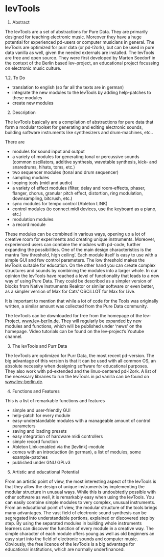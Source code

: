 # levTools

1. Abstract

The levTools are a set of abstractions for Pure Data. They are primarily designed for teaching electronic music. Moreover they have a huge potential for experienced pd-users or computer musicians in general. The levTools are optimized for purr data (or pd-l2ork), but can be used in pure data vanilla as well, given the needed externals are installed. The levTools are free and open source. They were first developed by Marten Seedorf in the context of the Berlin based lev–project, an educational project focussing on electronic music culture.


  1.2. To Do

- translation to english (so far all the texts are in german)
- integrate the new modules to the levTools by adding help-patches to these modules
- create new modules



2. Description

The levTools basically are a compilation of abstractions for pure data that form a modular toolset for generating and editing electronic sounds, building software instruments like synthesizers and drum-machines, etc..

There are
- modules for sound input and output
- a variety of modules for generating tonal or percussive sounds (common oscillators, additive synthesis, wavetable synthesis, kick- and snaredrums, hihats, toms, etc.)
- two sequencer modules (tonal and drum sequencer)
- sampling modules
- looping tools (midi and audio)
- a variety of effect modules (filter, delay and room-effects, phaser, flanger, chorus, granular pitch effect, distortion, ring modulation, downsampling, bitcrush, etc.)
- sync modules for tempo control (Ableton LINK)
- control modules (to connect midi devices, use the keyboard as a piano, etc.)
- modulation modules
- a record module

These modules can be combined in various ways, opening up a lot of creative room for experiments and creating unique instruments. Moreover, experienced users can combine the modules with pd-code, further expanding the possibilities. One of the main design characteristics is the mantra ‘low threshold, high ceiling’. Each module itself is easy to use with a simple GUI and few control parameters. The low threshold makes the levTools suitable for education. On the other hand you can create complex structures and sounds by combining the modules into a larger whole. In our opinion the levTools have reached a level of functionality that leads to a new way of using Pure Data. They could be described as a simpler version of blocks from Native Instruments Reaktor or similar software or even better, as a simpler version of Max for Cats’ OSCiLLOT for Max for Live.

It is important to mention that while a lot of code for the Tools was originally written, a similar amount was collected from the Pure Data community.

The levTools can be downloaded for free from the homepage of the lev-Project, www.lev-berlin.de. They will regularly be expanded by new modules and functions, which will be published under ‘news’ on the homepage. Video tutorials can be found on the lev-project’s Youtube channel.



3. The levTools and Purr Data

The levTools are optimized for Purr Data, the most recent pd-version. The big advantage of this version is that it can be used with all common OS, an absolute necessity when designing software for educational purposes. They also work with pd-extended and the linux-centered pd-l2ork. A list of the necessary libraries to run the levTools in pd vanilla can be found on www.lev-berlin.de.



4. Functions and Features

This is a list of remarkable functions and features

- simple and user-friendly GUI
- help-patch for every module 
- easy-understandable modules with a manageable amount of control parameters
- saving and loading presets
- easy integration of hardware midi controllers
- simple record function
- Ableton Link-enabled via the [levlink]-module
- comes with an introduction (in german), a list of modules, some example-patches
- published under GNU GPLv3



5. Artistic and educational Potential

From an artistic point of view, the most interesting aspect of the levTools is that they allow the design of unique instruments by implementing the modular structure in unusual ways. While this is undoubtedly possible with other software as well, it is remarkably easy when using the levTools. You can easily combine simple modules to very complex, unusual instruments. From an educational point of view, the modular structure of the tools brings many advantages. The vast field of electronic sound synthesis can be segregated into understandable portions, explained or discovered step by step. By using the separated modules in building whole instruments learners can discover the function of every module in a creative way. The simple character of each module offers young as well as old beginners an easy start into the field of electronic sounds and computer music. Obviously, the free licence of the levTools is a big advantage for educational institutions, which are normally underfinanced. 

